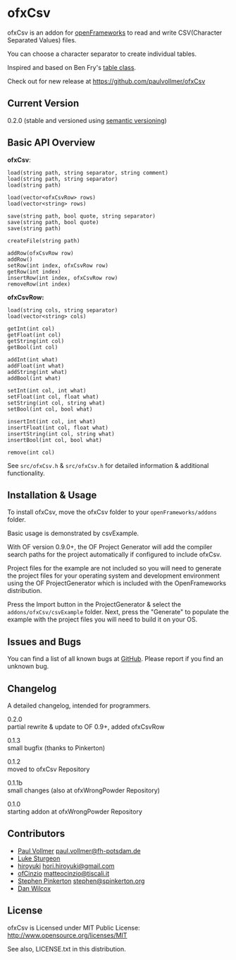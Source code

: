 ofxCsv
======
 
ofxCsv is an addon for [openFrameworks](http://www.openframeworks.cc) to read and write CSV(Character Separated Values) files.  

You can choose a character separator to create individual tables.  

Inspired and based on Ben Fry's [table class](http://benfry.com/writing/map/Table.pde).  
  
Check out for new release at <https://github.com/paulvollmer/ofxCsv>

Current Version  
---------------

0.2.0 (stable and versioned using [semantic versioning](http://semver.org))

Basic API Overview
------------------

**ofxCsv**:
~~~
load(string path, string separator, string comment)
load(string path, string separator)
load(string path)

load(vector<ofxCsvRow> rows)
load(vector<string> rows)

save(string path, bool quote, string separator)
save(string path, bool quote)
save(string path)

createFile(string path)

addRow(ofxCsvRow row)
addRow()
setRow(int index, ofxCsvRow row)
getRow(int index)
insertRow(int index, ofxCsvRow row)
removeRow(int index)
~~~

**ofxCsvRow:**
~~~
load(string cols, string separator)
load(vector<string> cols)

getInt(int col)
getFloat(int col)
getString(int col)
getBool(int col)

addInt(int what)
addFloat(int what)
addString(int what)
addBool(int what)

setInt(int col, int what)
setFloat(int col, float what)
setString(int col, string what)
setBool(int col, bool what)

insertInt(int col, int what)
insertFloat(int col, float what)
insertString(int col, string what)
insertBool(int col, bool what)

remove(int col)
~~~

See `src/ofxCsv.h` & `src/ofxCsv.h` for detailed information & additional functionality.

Installation & Usage
--------------------

To install ofxCsv, move the ofxCsv folder to your `openFrameworks/addons` folder.

Basic usage is demonstrated by csvExample.

With OF version 0.9.0+, the OF Project Generator will add the compiler search paths for the project automatically if configured to include ofxCsv.

Project files for the example are not included so you will need to generate the project files for your operating system and development environment using the OF ProjectGenerator which is included with the OpenFrameworks distribution.

Press the Import button in the ProjectGenerator & select the `addons/ofxCsv/csvExample` folder. Next, press the "Generate" to populate the example with the project files you will need to build it on your OS.

Issues and Bugs
---------------

You can find a list of all known bugs at [GitHub](https://github.com/paulvollmer/ofxCsv/issues). Please report if you find an unknown bug.  

Changelog  
---------

A detailed changelog, intended for programmers.  

0.2.0  
partial rewrite & update to OF 0.9+, added ofxCsvRow

0.1.3  
small bugfix  (thanks to Pinkerton)  
  
0.1.2    
moved to ofxCsv Repository  

0.1.1b  
small changes (also at ofxWrongPowder Repository)

0.1.0  
starting addon at ofxWrongPowder Repository

Contributors
------------

- [Paul Vollmer](http://www.github.com/paulvollmer) paul.vollmer@fh-potsdam.de
- [Luke Sturgeon](http://lukesturgeon.co.uk)
- [hiroyuki](https://github.com/hiroyuki) hori.hiroyuki@gmail.com
- [ofCinzio](https://github.com/ofCinzio) matteocinzio@tiscali.it
- [Stephen Pinkerton](https://github.com/Pinkerton) stephen@spinkerton.org
- [Dan Wilcox](https://github.com/danomatika)

License 
-------

ofxCsv is Licensed under MIT Public License: http://www.opensource.org/licenses/MIT

See also, LICENSE.txt in this distribution.
